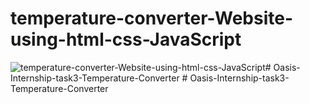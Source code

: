 # temperature-converter-Website-using-html-css-JavaScript
![temperature-converter-Website-using-html-css-JavaScript](img/github_cover.jpeg)#   O a s i s - I n t e r n s h i p - t a s k 3 - T e m p e r a t u r e - C o n v e r t e r  
 #   O a s i s - I n t e r n s h i p - t a s k 3 - T e m p e r a t u r e - C o n v e r t e r  
 